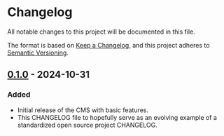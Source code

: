 # Changelog

All notable changes to this project will be documented in this file.

The format is based on [Keep a Changelog](https://keepachangelog.com/en/1.1.0/),
and this project adheres to [Semantic Versioning](https://semver.org/spec/v2.0.0.html).

## [0.1.0] - 2024-10-31

### Added

- Initial release of the CMS with basic features.
- This CHANGELOG file to hopefully serve as an evolving example of a standardized open source project CHANGELOG.

[0.1.0]: https://github.com/evanch98/simple-content-management-system/releases/tag/v0.1.0

